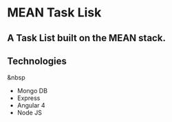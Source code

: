 # MEAN Task Lisk

## A Task List built on the MEAN stack.

## Technologies
&nbsp
- Mongo DB
- Express
- Angular 4
- Node JS
